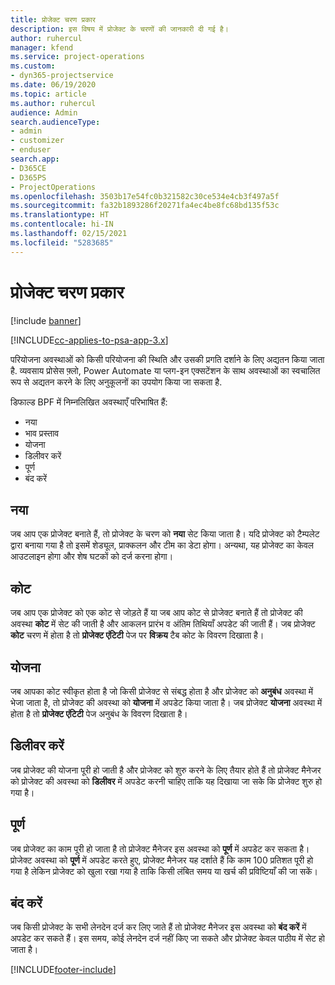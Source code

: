```yaml
---
title: प्रोजेक्ट चरण प्रकार
description: इस विषय में प्रोजेक्ट के चरणों की जानकारी दी गई है।
author: ruhercul
manager: kfend
ms.service: project-operations
ms.custom:
- dyn365-projectservice
ms.date: 06/19/2020
ms.topic: article
ms.author: ruhercul
audience: Admin
search.audienceType:
- admin
- customizer
- enduser
search.app:
- D365CE
- D365PS
- ProjectOperations
ms.openlocfilehash: 3503b17e54fc0b321582c30ce534e4cb3f497a5f
ms.sourcegitcommit: fa32b1893286f20271fa4ec4be8fc68bd135f53c
ms.translationtype: HT
ms.contentlocale: hi-IN
ms.lasthandoff: 02/15/2021
ms.locfileid: "5283685"
---
```

# <a name="project-stage-types"></a>प्रोजेक्ट चरण प्रकार 

[!include [banner](../includes/psa-now-project-operations.md)]

[!INCLUDE[cc-applies-to-psa-app-3.x](../includes/cc-applies-to-psa-app-3x.md)]

परियोजना अवस्थाओं को किसी परियोजना की स्थिति और उसकी प्रगति दर्शाने के लिए अद्यतन किया जाता है. व्यवसाय प्रोसेस फ़्लो, Power Automate या प्लग-इन एक्सटेंशन के साथ अवस्थाओं का स्वचालित रूप से अद्यतन करने के लिए अनुकूलनों का उपयोग किया जा सकता है.

डिफाल्ड BPF में निम्नलिखित अवस्थाएँ परिभाषित हैं:

- नया
- भाव प्रस्ताव
- योजना
- डिलीवर करें
- पूर्ण
- बंद करें 

## <a name="new"></a>नया

जब आप एक प्रोजेक्ट बनाते हैं, तो प्रोजेक्ट के चरण को **नया** सेट किया जाता है। यदि प्रोजेक्ट को टैम्पलेट द्वारा बनाया गया है तो इसमें शेड्यूल, प्राक्कलन और टीम का डेटा होगा। अन्यथा, यह प्रोजेक्ट का केवल आउटलाइन होगा और शेष घटकों को दर्ज करना होगा।

## <a name="quote"></a>कोट

जब आप एक प्रोजेक्ट को एक कोट से जोड़ते हैं या जब आप कोट से प्रोजेक्ट बनाते हैं तो प्रोजेक्ट की अवस्था **कोट** में सेट की जाती है और आकलन प्रारंभ व अंतिम तिथियाँ अपडेट की जाती हैं। जब प्रोजेक्ट **कोट** चरण में होता है तो **प्रोजेक्ट एंटिटी** पेज पर **विक्रय** टैब कोट के विवरण दिखाता है।

## <a name="plan"></a>योजना

जब आपका कोट स्वीकृत होता है जो किसी प्रोजेक्ट से संबद्ध होता है और प्रोजेक्ट को **अनुबंध** अवस्था में भेजा जाता है, तो प्रोजेक्ट की अवस्था को **योजना** में अपडेट किया जाता है। जब प्रोजेक्ट **योजना** अवस्था में होता है तो **प्रोजेक्ट एंटिटी** पेज अनुबंध के विवरण दिखाता है।

## <a name="deliver"></a>डिलीवर करें

जब प्रोजेक्ट की योजना पूरी हो जाती है और प्रोजेक्ट को शुरु करने के लिए तैयार होते हैं तो प्रोजेक्ट मैनेजर को प्रोजेक्ट की अवस्था को **डिलीवर** में अपडेट करनी चाहिए ताकि यह दिखाया जा सके कि प्रोजेक्ट शुरु हो गया है।

## <a name="complete"></a>पूर्ण 

जब प्रोजेक्ट का काम पूरी हो जाता है तो प्रोजेक्ट मैनेजर इस अवस्था को **पूर्ण** में अपडेट कर सकता है। प्रोजेक्ट अवस्था को **पूर्ण** में अपडेट करते हुए, प्रोजेक्ट मैनेजर यह दर्शाते हैं कि काम 100 प्रतिशत पूरी हो गया है लेकिन प्रोजेक्ट को खुला रखा गया है ताकि किसी लंबित समय या खर्च की प्रविष्टियाँ की जा सकें।

## <a name="close"></a>बंद करें

जब किसी प्रोजेक्ट के सभी लेनदेन दर्ज कर लिए जाते हैं तो प्रोजेक्ट मैनेजर इस अवस्था को **बंद करें** में अपडेट कर सकते हैं। इस समय, कोई लेनदेन दर्ज नहीं किए जा सकते और प्रोजेक्ट केवल पाठीय में सेट हो जाता है।


[!INCLUDE[footer-include](../includes/footer-banner.md)]